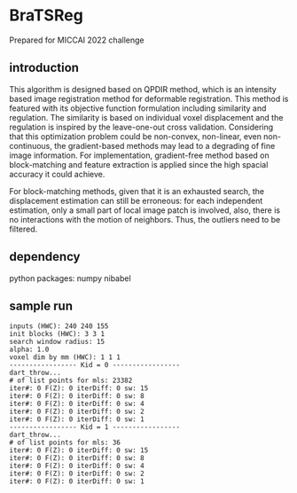 # BraTSReg
Prepared for MICCAI 2022 challenge

## introduction
This algorithm is designed based on QPDIR method, which is an intensity based image registration method for deformable registration.
This method is featured with its objective function formulation including similarity and regulation.
The similarity is based on individual voxel displacement and the regulation is inspired by the leave-one-out cross validation.
Considering that this optimization problem could be non-convex, non-linear, even non-continuous, the gradient-based methods may lead to a degrading of fine image information.
For implementation, gradient-free method based on block-matching and feature extraction is applied since the high spacial accuracy it could achieve.

For block-matching methods, given that it is an exhausted search, the displacement estimation can still be erroneous: for each independent estimation, only a small part of local image patch is involved, also, there is no interactions with the motion of neighbors. Thus, the outliers need to be filtered. 

## dependency
python packages:
numpy
nibabel

## sample run
```
inputs (HWC): 240 240 155
init blocks (HWC): 3 3 1
search window radius: 15
alpha: 1.0
voxel dim by mm (HWC): 1 1 1
----------------- Kid = 0 -----------------
dart_throw...
# of list points for mls: 23382
iter#: 0 F(Z): 0 iterDiff: 0 sw: 15
iter#: 0 F(Z): 0 iterDiff: 0 sw: 8
iter#: 0 F(Z): 0 iterDiff: 0 sw: 4
iter#: 0 F(Z): 0 iterDiff: 0 sw: 2
iter#: 0 F(Z): 0 iterDiff: 0 sw: 1
----------------- Kid = 1 -----------------
dart_throw...
# of list points for mls: 36
iter#: 0 F(Z): 0 iterDiff: 0 sw: 15
iter#: 0 F(Z): 0 iterDiff: 0 sw: 8
iter#: 0 F(Z): 0 iterDiff: 0 sw: 4
iter#: 0 F(Z): 0 iterDiff: 0 sw: 2
iter#: 0 F(Z): 0 iterDiff: 0 sw: 1
```

